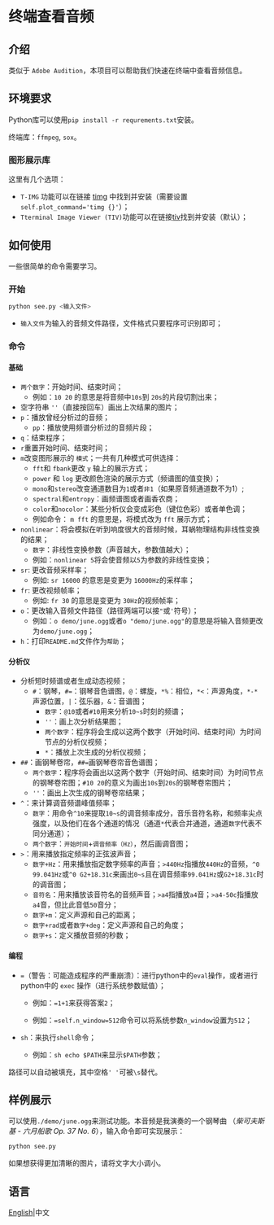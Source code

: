 # 终端查看音频

## 介绍

类似于 `Adobe Audition`，本项目可以帮助我们快速在终端中查看音频信息。 

## 环境要求

Python库可以使用`pip install -r requrements.txt`安装。

终端库：`ffmpeg`, `sox`。

### 图形展示库

这里有几个选项：

* `T-IMG` 功能可以在链接 [timg](https://github.com/hzeller/timg/) 中找到并安装（需要设置`self.plot_command='timg {}'`）；
* `Tterminal Image Viewer (TIV)`功能可以在链接[tiv](https://github.com/stefanhaustein/TerminalImageViewer)找到并安装（默认）；

## 如何使用

一些很简单的命令需要学习。

### 开始

```bash
python see.py <输入文件>
```

* `输入文件`为输入的音频文件路径，文件格式只要程序可识别即可；

### 命令

#### 基础

* `两个数字`：开始时间、结束时间；
  * 例如：`10 20` 的意思是将音频中`10s`到 `20s`的片段切割出来；
* 空字符串 `''`（直接按回车）画出上次结果的图片；
* `p`：播放曾经分析过的音频；
  * `pp`：播放使用频谱分析过的音频片段；
* `q`：结束程序；
* `r`重置开始时间、结束时间；
* `m`改变图形展示的 `模式`；一共有几种模式可供选择：
  * `fft`和 `fbank`更改 `y` 轴上的展示方式；
  * `power` 和 `log` 更改颜色渲染的展示方式（频谱图的值变换）；
  * `mono`和`stereo`改变通道数目为`1`或者`非1`（如果原音频通道数不为1）;
  * `spectral`和`entropy`：画频谱图或者画香农商；
  * `color`和`nocolor`：某些分析仪会变成彩色（键位色彩）或者单色调；
  * 例如命令： `m fft` 的意思是，将模式改为 `fft` 展示方式；
* `nonlinear`：将会模拟在听到响度很大的音频时候，耳蜗物理结构非线性变换的结果；
  * `数字`：非线性变换参数（声音越大，参数值越大）；
  * 例如：`nonlinear 5`将会使音频以`5`为参数的非线性变换；
* `sr`: 更改音频采样率；
  * 例如: `sr 16000` 的意思是变更为 `16000Hz`的采样率；
* `fr`: 更改视频帧率；
  * 例如: `fr 30` 的意思是变更为 `30Hz`的视频帧率；
* `o`：更改输入音频文件路径（路径两端可以接`"`或`'`符号）；
  * 例如：`o demo/june.ogg`或者`o "demo/june.ogg"`的意思是将输入音频更改为`demo/june.ogg`；
* `h`：打印`README.md`文件作为`帮助`；

#### 分析仪

* 分析短时频谱或者生成动态视频；
  * `#`：钢琴，`#=`：钢琴音色谱图，`@`：螺旋，`*%`：相位，`*<`：声源角度，`*-*`声源位置，`|`：弦乐器，`&`：音谱图；
    * `数字`：`@10`或者`#10`用来分析`10~s`时刻的频谱；
    * `''`：画上次分析结果图；
    * `两个数字`：程序将会生成以这两个数字（开始时间、结束时间）为时间节点的分析仪视频；
    * `*`：播放上次生成的分析仪视频；
* `##`：画钢琴卷帘，`##=`画钢琴卷帘音色谱图；
  * `两个数字`：程序将会画出以这两个数字（开始时间、结束时间）为时间节点的钢琴卷帘图；`#10 20`的意义为画出`10s`到`20s`的钢琴卷帘图片；
  * `''`：画出上次生成的钢琴卷帘结果；
* `^`：来计算调音频谱峰值频率；
  * `数字`：用命令`^10`来提取`10~s`的调音频率成分，音乐音符名称，和频率尖点强度，以及他们在各个通道的情况（通道`*`代表合并通道，通道`数字`代表不同分通道）；
  * `两个数字`：`开始时间`+`调音频率（Hz）`，然后画调音图；
* `>`：用来播放指定频率的正弦波声音；
  * `数字+Hz`：用来播放指定数字频率的声音；`>440Hz`指播放`440Hz`的音频，`^0 99.041Hz`或`^0 G2+18.31c`来画出`0~s`且在调音频率`99.041Hz`或`G2+18.31c`时的调音图；
  * `音符名`：用来播放该音符名的音频声音；`>a4`指播放`a4`音；`>a4-50c`指播放`a4`音，但比此音低`50`音分；
  * `数字+m`：定义声源和自己的距离；
  * `数字+rad`或者`数字+deg`：定义声源和自己的角度；
  * `数字+s`：定义播放音频的秒数；

#### 编程

* `=`（警告：可能造成程序的严重崩溃）：进行python中的`eval`操作，或者进行python中的 `exec` 操作（进行系统参数赋值）；
  * 例如：`=1+1`来获得答案`2`；
  
  * 例如：`=self.n_window=512`命令可以将系统参数`n_window`设置为`512`；
* `sh`：来执行`shell`命令；
  
  * 例如：`sh echo $PATH`来显示`$PATH`参数；

路径可以自动被填充，其中空格`' '`可被`\s`替代。

## 样例展示

可以使用`./demo/june.ogg`来测试功能。本音频是我演奏的一个钢琴曲 （*柴可夫斯基 - 六月船歌 Op. 37 No. 6*），输入命令即可实现展示：

```bash
python see.py
```

如果想获得更加清晰的图片，请将文字大小调小。

## 语言

[English](../README.md)|中文